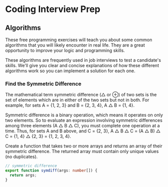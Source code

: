 # Coding Interview Prep

## Algorithms

These free programming exercises will teach you about some common algorithms that you will likely encounter in real life. They are a great opportunity to improve your logic and programming skills.

These algorithms are frequently used in job interviews to test a candidate's skills. We'll give you clear and concise explanations of how these different algorithms work so you can implement a solution for each one.

### Find the Symmetric Difference

The mathematical term symmetric difference (△ or ⊕) of two sets is the set of elements which are in either of the two sets but not in both. For example, for sets A = {1, 2, 3} and B = {2, 3, 4}, A △ B = {1, 4}.

Symmetric difference is a binary operation, which means it operates on only two elements. So to evaluate an expression involving symmetric differences among three elements (A △ B △ C), you must complete one operation at a time. Thus, for sets A and B above, and C = {2, 3}, A △ B △ C = (A △ B) △ C = {1, 4} △ {2, 3} = {1, 2, 3, 4}.

Create a function that takes two or more arrays and returns an array of their symmetric difference. The returned array must contain only unique values (no duplicates).

```ts
// symmetric difference
export function symdiff(args: number[]) {
  return args;
}
```